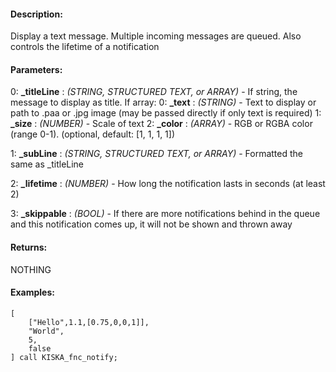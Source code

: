 #### Description:
Display a text message. Multiple incoming messages are queued. Also controls the lifetime of a notification

#### Parameters:
0: **_titleLine** : *(STRING, STRUCTURED TEXT, or ARRAY)* - If string, the message to display as title.
    If array:
        0: **_text** : *(STRING)* - Text to display or path to .paa or .jpg
            image (may be passed directly if only text is required)
        1: **_size** : *(NUMBER)* - Scale of text
        2: **_color** : *(ARRAY)* - RGB or RGBA color (range 0-1). (optional, default: [1, 1, 1, 1])

1: **_subLine** : *(STRING, STRUCTURED TEXT, or ARRAY)* - Formatted the same as _titleLine

2: **_lifetime** : *(NUMBER)* - How long the notification lasts in seconds (at least 2)

3: **_skippable** : *(BOOL)* - If there are more notifications behind in the queue and this notification
    comes up, it will not be shown and thrown away

#### Returns:
NOTHING

#### Examples:
```sqf
[
    ["Hello",1.1,[0.75,0,0,1]],
    "World",
    5,
    false
] call KISKA_fnc_notify;
```

